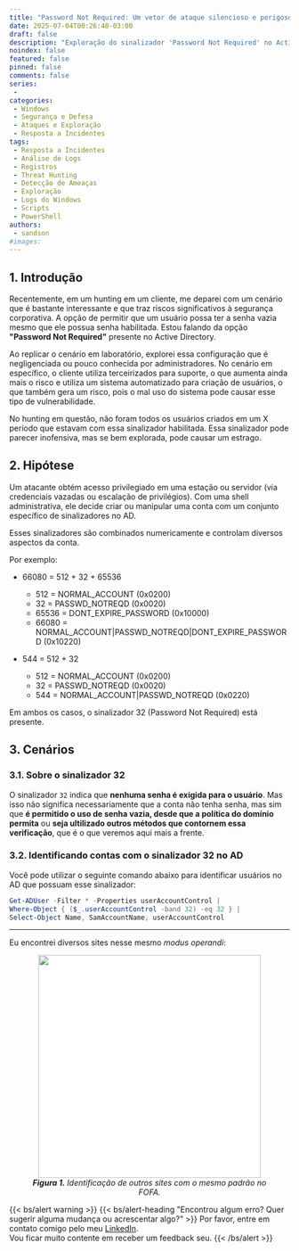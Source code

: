 ```yaml
---
title: "Password Not Required: Um vetor de ataque silencioso e perigoso"
date: 2025-07-04T00:26:48-03:00
draft: false
description: "Exploração do sinalizador 'Password Not Required' no Active Directory. Como atacantes podem abusar desse sinalizador para definir senhas vazias e manter persistência."
noindex: false
featured: false
pinned: false
comments: false
series:
 - 
categories:
 - Windows
 - Segurança e Defesa
 - Ataques e Exploração
 - Resposta a Incidentes
tags:
 - Resposta a Incidentes
 - Análise de Logs
 - Registros
 - Threat Hunting
 - Detecção de Ameaças
 - Exploração
 - Logs do Windows
 - Scripts
 - PowerShell
authors:
 - sandson
#images:
---
```

## 1. Introdução

Recentemente, em um hunting em um cliente, me deparei com um cenário que é bastante interessante e que traz riscos significativos à segurança corporativa. A opção de permitir que um usuário possa ter a senha vazia mesmo que ele possua senha habilitada. Estou falando da opção **"Password Not Required"** presente no Active Directory.

Ao replicar o cenário em laboratório, explorei essa configuração que é negligenciada ou pouco conhecida por administradores. No cenário em específico, o cliente utiliza terceirizados para suporte, o que aumenta ainda mais o risco e utiliza um sistema automatizado para criação de usuários, o que também gera um risco, pois o mal uso do sistema pode causar esse tipo de vulnerabilidade.

No hunting em questão, não foram todos os usuários criados em um X período que estavam com essa sinalizador habilitada. Essa sinalizador pode parecer inofensiva, mas se bem explorada, pode causar um estrago.

## 2. Hipótese

Um atacante obtém acesso privilegiado em uma estação ou servidor (via credenciais vazadas ou escalação de privilégios). Com uma shell administrativa, ele decide criar ou manipular uma conta com um conjunto específico de sinalizadores no AD.

Esses sinalizadores são combinados numericamente e controlam diversos aspectos da conta.

Por exemplo:

- 66080 = 512 + 32 + 65536
  - 512 = NORMAL_ACCOUNT (0x0200)
  - 32 = PASSWD_NOTREQD (0x0020)
  - 65536 = DONT_EXPIRE_PASSWORD (0x10000)
  - 66080 = NORMAL_ACCOUNT|PASSWD_NOTREQD|DONT_EXPIRE_PASSWORD (0x10220)

- 544 = 512 + 32
  - 512 = NORMAL_ACCOUNT (0x0200)
  - 32 = PASSWD_NOTREQD (0x0020)
  - 544 = NORMAL_ACCOUNT|PASSWD_NOTREQD (0x0220)

Em ambos os casos, o sinalizador 32 (Password Not Required) está presente.

## 3. Cenários

### 3.1. Sobre o sinalizador 32

O sinalizador `32` indica que **nenhuma senha é exigida para o usuário**. Mas isso não significa necessariamente que a conta não tenha senha, mas sim que **é permitido o uso de senha vazia, desde que a política do domínio permita** ou **seja ultilizado outros métodos que contornem essa verificação**, que é o que veremos aqui mais a frente.

### 3.2. Identificando contas com o sinalizador 32 no AD

Você pode utilizar o seguinte comando abaixo para identificar usuários no AD que possuam esse sinalizador:

```powershell
Get-ADUser -Filter * -Properties userAccountControl |
Where-Object { ($_.userAccountControl -band 32) -eq 32 } |
Select-Object Name, SamAccountName, userAccountControl
```

---

Eu encontrei diversos sites nesse mesmo _modus operandi_:

<figure style="text-align: center;">
  <img src="image-5.png" alt="" style="display: block; background-color: white; margin-left: auto; margin-right: auto; max-width: 100%; height: 400px;">
  <figcaption>
    <i><strong>Figura 1.</strong> Identificação de outros sites com o mesmo padrão no FOFA.</i>
  </figcaption>
</figure>




{{< bs/alert warning >}}
{{< bs/alert-heading "Encontrou algum erro? Quer sugerir alguma mudança ou acrescentar algo?" >}}
Por favor, entre em contato comigo pelo meu <a href="https://www.linkedin.com/in/sandsoncosta">LinkedIn</a>.<br>Vou ficar muito contente em receber um feedback seu.
{{< /bs/alert >}}
